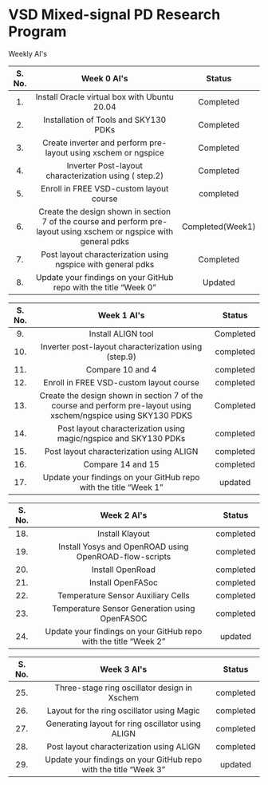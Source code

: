 # VSD Mixed-signal PD Research Program
Weekly AI's 

|S. No. | Week 0 AI's |Status|
|:---:| :---:| :---:| 
|1.| Install Oracle virtual box with Ubuntu 20.04| Completed|
|2.| Installation of Tools and SKY130 PDKs|Completed|
|3.| Create inverter and perform pre-layout using xschem or ngspice|Completed|
|4.| Inverter Post-layout characterization using ( step.2)|Completed|
|5.| Enroll in FREE VSD-custom layout course|completed|
|6.| Create the design shown in section 7 of the course and perform pre-layout using xschem or ngspice with general pdks|Completed(Week1)|
|7.| Post layout characterization using ngspice with general pdks|Completed|
|8.| Update your findings on your GitHub repo with the title “Week 0”| Updated|

|S. No. | Week 1 AI's |Status|
|:---:| :---:| :---:| 
|9.| Install ALIGN tool|Completed|
|10.| Inverter post-layout characterization using (step.9)|completed|
|11.| Compare 10 and 4|completed|
|12.| Enroll in FREE VSD-custom layout course |completed|
|13.|Create the design shown in section 7 of the course and perform pre-layout using xschem/ngspice using SKY130 PDKS|Completed|
|14.| Post layout characterization using magic/ngspice and SKY130 PDKs|completed|
|15.|Post layout characterization using ALIGN |completed|
|16.| Compare 14 and 15|completed|
|17.| Update your findings on your GitHub repo with the title “Week 1” |updated|
     
|S. No.   |    Week 2 AI's    |   Status  | 
|  :------------:  | :----------:  |  :----------:  |
| 18. | Install Klayout | completed |
| 19. | Install Yosys and OpenROAD using OpenROAD-flow-scripts | completed |
| 20. | Install OpenRoad | completed|
| 21. | Install OpenFASoc |completed |
| 22.| Temperature Sensor Auxiliary Cells | completed|
| 23. | Temperature Sensor Generation using OpenFASOC |completed|
|24. |  Update your findings on your GitHub repo with the title “Week 2”| updated |
     
|S. No.   |    Week 3 AI's    |   Status  | 
|  :------------:  | :----------:  |  :----------:  |
| 25. | Three-stage ring oscillator design in Xschem | completed |
| 26. | Layout for the ring oscillator using Magic | completed |
| 27. | Generating layout for ring oscillator using ALIGN | completed|
| 28. | Post layout characterization using ALIGN |completed |
|29. |  Update your findings on your GitHub repo with the title “Week 3”| updated |
